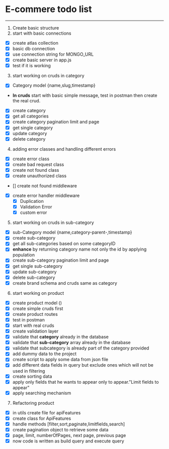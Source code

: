 # E-commere todo list

---

1. Create basic structure
2. start with basic connections

- [x] create atlas collection
- [x] basic db connection
- [x] use connection string for MONGO_URL
- [x] create basic server in app.js
- [x] test if it is working

3. start working on cruds in category

- [x] Category model {name,slug,timestamp}
- **In cruds** start with basic simple message, test in postman then create the real crud.
- [x] create category
- [x] get all categories
- [x] create category pagination limit and page
- [x] get single category
- [x] update category
- [x] delete category

4. adding error classes and handling different errors

- [x] create error class
- [x] create bad request class
- [x] create not found class
- [x] create unauthorized class

- [] create not found middleware
- [x] create error handler middleware
  - [x] Duplication
  - [x] Validation Error
  - [x] custom error

5. start working on cruds in sub-category

- [x] sub-Category model {name,category-parent-,timestamp}
- [x] create sub-category
- [x] get all sub-categories based on some categoryID
- [x] **enhance** by returning category name not only the id by applying population
- [x] create sub-category pagination limit and page
- [x] get single sub-category
- [x] update sub-category
- [x] delete sub-category
- [x] create brand schema and cruds same as category

6. start working on product

- [x] create product model ()
- [x] create simple cruds first
- [x] create product routes
- [x] test in postman
- [x] start with real cruds
- [x] create validation layer
- [x] validate that **category** already in the database
- [x] validate that **sub-category** array already in the database
- [x] validate that subcategory is already part of the category provided
- [x] add dummy data to the project
- [x] create script to apply some data from json file
- [x] add different data fields in query but exclude ones which will not be used in filtering
- [x] create sorting data
- [x] apply only fields that he wants to appear only to appear."Limit fields to appear"
- [x] apply searching mechanism

7. Refactoring product

- [x] in utils create file for apiFeatures
- [x] create class for ApiFeatures
- [x] handle methods [filter,sort,paginate,limitfields,search]
- [x] create pagination object to retrieve some data
- [x] page, limit, numberOfPages, next page, previous page
- [x] now code is written as build query and execute query
